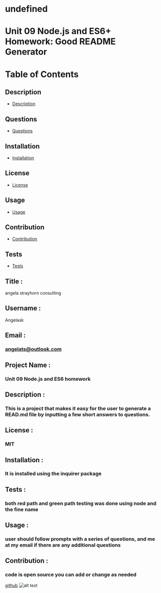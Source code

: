 # undefined
  # Unit 09 Node.js and ES6+ Homework: Good README Generator
  # Table of Contents

  ## Description
  * [Description](#Description)

  ## Questions
  * [Questions](#Questions)

  ## Installation
  * [Installation](#Installation)

  ## License
  * [License](#License)

  ## Usage
  * [Usage](#Usage)

  ## Contribution
  * [Contribution](#Contribution)

  ## Tests
  * [Tests](#Tests)


  ## Title :
  angela strayhorn consulting
  
  ## Username :
   Angelask 
  ## Email :
  ### angelats@outlook.com
  ## Project Name :
  ###  Unit 09 Node.js and ES6 homework
  ## Description :
  ###  This is a project that makes it easy for the user to generate a READ.md file by inputting a few short answers to questions.
  ## License :
  ###  MIT
  ## Installation :
  ###  It is installed using the inquirer package
  ## Tests :
  ###  both red path and green path testing was done using node and the fine name
  ## Usage :
  ###  user should follow prompts with a series of questions, and me at my email if there are any additional questions
  ## Contribution :
  ### code is open source you can add or change as needed


  [github](https://www.example.com)
  ![alt text](image.jpg)

